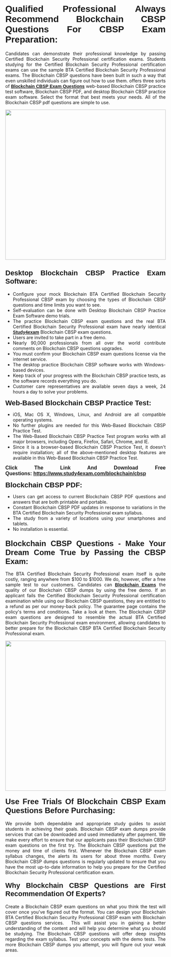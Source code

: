 <h1 style="text-align: justify;"><span style="font-family:Verdana,Geneva,sans-serif;"><strong>Qualified Professional Always Recommend Blockchain CBSP Questions For CBSP Exam Preparation:</strong></span></h1>

<p style="text-align: justify;">Candidates can demonstrate their professional knowledge by passing Certified Blockchain Security Professional certification exams. Students studying for the Certified Blockchain Security Professional certification exams can use the sample BTA Certified Blockchain Security Professional exams. The Blockchain CBSP questions have been built in such a way that even unskilled individuals can figure out how to use them. offers three sorts of <a href="https://www.study4exam.com/blockchain/cbsp" target="_blank"><span style="font-family:Verdana,Geneva,sans-serif;"><strong>Blockchain CBSP Exam Questions</strong></span></a> web-based Blockchain CBSP practice test software, Blockchain CBSP PDF, and desktop Blockchain CBSP practice exam software. Select the format that best meets your needs. All of the Blockchain CBSP pdf questions are simple to use.</p>

<p style="text-align: justify;"><a href="https://www.study4exam.com/blockchain/cbsp"><img alt="" src="https://www.thequestionanswers.com/wp-content/uploads/2022/02/imgpsh_fullsize_anim-1.webp" style="width: 100%; height: 470px;" /></a></p>

<h2 style="text-align: justify;"><span style="font-family:Verdana,Geneva,sans-serif;"><strong><span style="font-size:22px;">Desktop Blockchain CBSP Practice Exam Software:</span></strong></span></h2>

<ul>
	<li style="text-align: justify;">Configure your mock Blockchain BTA Certified Blockchain Security Professional CBSP exam by choosing the types of Blockchain CBSP questions and time limits you want to see.</li>
	<li style="text-align: justify;">Self-evaluation can be done with Desktop Blockchain CBSP Practice Exam Software demo trials.</li>
	<li style="text-align: justify;">The practice Blockchain CBSP exam questions and the real BTA Certified Blockchain Security Professional exam have nearly identical <a href="https://www.study4exam.com/" target="_blank"><span style="font-family:Verdana,Geneva,sans-serif;"><strong>Study4exam</strong></span></a> Blockchain CBSP exam questions.</li>
	<li style="text-align: justify;">Users are invited to take part in a free demo.</li>
	<li style="text-align: justify;">Nearly 90,000 professionals from all over the world contribute comments on Blockchain CBSP questions upgrades.</li>
	<li style="text-align: justify;">You must confirm your Blockchain CBSP exam questions license via the internet service.</li>
	<li style="text-align: justify;">The desktop practice Blockchain CBSP software works with Windows-based devices.</li>
	<li style="text-align: justify;">Keep track of your progress with the Blockchain CBSP practice tests, as the software records everything you do.</li>
	<li style="text-align: justify;">Customer care representatives are available seven days a week, 24 hours a day to solve your problems.</li>
</ul>

<p style="text-align: justify;"><strong><span style="font-size:22px;"><span style="font-family:Verdana,Geneva,sans-serif;">Web-Based Blockchain CBSP Practice Test:</span></span></strong></p>

<ul>
	<li style="text-align: justify;">iOS, Mac OS X, Windows, Linux, and Android are all compatible operating systems.</li>
	<li style="text-align: justify;">No further plugins are needed for this Web-Based Blockchain CBSP Practice Test.</li>
	<li style="text-align: justify;">The Web-Based Blockchain CBSP Practice Test program works with all major browsers, including Opera, Firefox, Safari, Chrome, and IE.</li>
	<li style="text-align: justify;">Since it is a browser-based Blockchain CBSP Practice Test, it doesn't require installation; all of the above-mentioned desktop features are available in this Web-Based Blockchain CBSP Practice Test.</li>
</ul>

<p style="text-align: justify;"><span style="font-size:16px;"><span style="font-family:Tahoma,Geneva,sans-serif;"><strong>Click The Link And Download Free Questions:</strong> <strong><a href="https://www.study4exam.com/blockchain/cbsp" target="_blank">https://www.study4exam.com/blockchain/cbsp</a></strong></span></span></p>

<p style="text-align: justify;"><strong><span style="font-size:22px;"><span style="font-family:Verdana,Geneva,sans-serif;">Blockchain CBSP PDF:</span></span></strong></p>

<ul>
	<li style="text-align: justify;">Users can get access to current Blockchain CBSP PDF questions and answers that are both printable and portable.</li>
	<li style="text-align: justify;">Constant Blockchain CBSP PDF updates in response to variations in the BTA Certified Blockchain Security Professional exam syllabus.</li>
	<li style="text-align: justify;">The study from a variety of locations using your smartphones and tablets.</li>
	<li style="text-align: justify;">No installation is essential.</li>
</ul>

<h3 style="text-align: justify;"><span style="font-family:Verdana,Geneva,sans-serif;"><strong><span style="font-size:24px;">Blockchain CBSP Questions - Make Your Dream Come True by Passing the CBSP Exam:</span></strong></span></h3>

<p style="text-align: justify;">The BTA Certified Blockchain Security Professional exam itself is quite costly, ranging anywhere from $100 to $1000. We do, however, offer a free sample test to our customers. Candidates can <a href="https://www.study4exam.com/blockchain-exams" target="_blank"><span style="font-family:Verdana,Geneva,sans-serif;"><strong>Blockchain Exams</strong></span></a> the quality of our Blockchain CBSP dumps by using the free demo. If an applicant fails the Certified Blockchain Security Professional certification examination while using our Blockchain CBSP questions, they are entitled to a refund as per our money-back policy. The guarantee page contains the policy's terms and conditions. Take a look at them. The Blockchain CBSP exam questions are designed to resemble the actual BTA Certified Blockchain Security Professional exam environment, allowing candidates to better prepare for the Blockchain CBSP BTA Certified Blockchain Security Professional exam.</p>

<p style="text-align: center;"><a href="https://www.study4exam.com/blockchain/cbsp"><img alt="" src="https://www.thequestionanswers.com/wp-content/uploads/2022/02/imgpsh_fullsize_anim.webp" style="width: 100%; height: 470px;" /></a></p>

<h4 style="text-align: justify;"><span style="font-family:Verdana,Geneva,sans-serif;"><strong><span style="font-size:24px;">Use Free Trials Of Blockchain CBSP Exam Questions Before Purchasing:</span></strong></span></h4>

<p style="text-align: justify;">We provide both dependable and appropriate study guides to assist students in achieving their goals. Blockchain CBSP exam dumps provide services that can be downloaded and used immediately after payment. We make every effort to ensure that our applicants pass their Blockchain CBSP exam questions on the first try. The Blockchain CBSP questions put the money and time of clients first. Whenever the Blockchain CBSP exam syllabus changes, the alerts its users for about three months. Every Blockchain CBSP dumps questions is regularly updated to ensure that you have the most up-to-date information to help you prepare for the Certified Blockchain Security Professional certification exam.</p>

<h4 style="text-align: justify;"><strong><span style="font-family:Verdana,Geneva,sans-serif;"><span style="font-size:22px;">Why Blockchain CBSP Questions are First Recommendation Of Experts?</span></span></strong></h4>

<p style="text-align: justify;">Create a Blockchain CBSP exam questions on what you think the test will cover once you've figured out the format. You can design your Blockchain BTA Certified Blockchain Security Professional CBSP exam with Blockchain CBSP questions services.  This will assist you in gaining a better understanding of the content and will help you determine what you should be studying. The Blockchain CBSP questions will offer deep insights regarding the exam syllabus. Test your concepts with the demo tests. The more Blockchain CBSP dumps you attempt, you will figure out your weak areas. </p>

